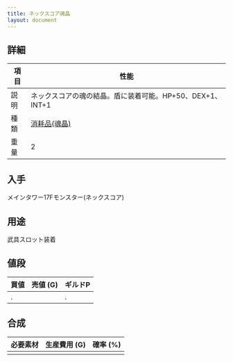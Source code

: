 ```yaml
---
title: ネックスコア魂晶
layout: document
---
```

## 詳細

|項目|性能|
|---|---|
|説明|ネックスコアの魂の結晶。盾に装着可能。HP+50、DEX+1、INT+1|
|種類|[消耗品(魂晶)](消耗品(魂晶))|
|重量|2|

## 入手

メインタワー17Fモンスター(ネックスコア)

## 用途

武具スロット装着

## 値段

|買値|売値 (G)|ギルドP|
|---|---|---|
|.||.|

## 合成

|必要素材|生産費用 (G)|確率 (%)|
|---|---|---|
||||


